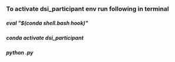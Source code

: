 ### To activate dsi_participant env run following in terminal
##### eval "$(conda shell.bash hook)"
##### conda activate dsi_participant
##### python <myscript>.py
